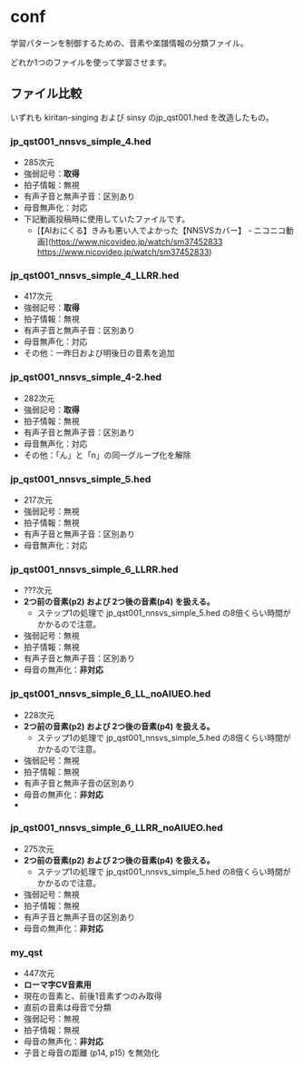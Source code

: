 # conf

学習パターンを制御するための、音素や楽譜情報の分類ファイル。

どれか1つのファイルを使って学習させます。

## ファイル比較

いずれも kiritan-singing および sinsy のjp_qst001.hed を改造したもの。

### jp_qst001_nnsvs_simple_4.hed

- 285次元
- 強弱記号：**取得**
- 拍子情報：無視
- 有声子音と無声子音：区別あり
- 母音無声化：対応
- 下記動画投稿時に使用していたファイルです。
  - [【AIおにくる】きみも悪い人でよかった【NNSVSカバー】 - ニコニコ動画](https://www.nicovideo.jp/watch/sm37452833 https://www.nicovideo.jp/watch/sm37452833)

### jp_qst001_nnsvs_simple_4_LLRR.hed

- 417次元
- 強弱記号：**取得**
- 拍子情報：無視
- 有声子音と無声子音：区別あり
- 母音無声化：対応
- その他：一昨日および明後日の音素を追加

### jp_qst001_nnsvs_simple_4-2.hed

- 282次元
- 強弱記号：**取得**
- 拍子情報：無視
- 有声子音と無声子音：区別あり
- 母音無声化：対応
- その他：「ん」と「n」の同一グループ化を解除

### jp_qst001_nnsvs_simple_5.hed

- 217次元
- 強弱記号：無視
- 拍子情報：無視
- 有声子音と無声子音：区別あり
- 母音無声化：対応

### jp_qst001_nnsvs_simple_6_LLRR.hed

- ???次元
- **2つ前の音素(p2) および 2つ後の音素(p4) を扱える。**
  - ステップ1の処理で jp_qst001_nnsvs_simple_5.hed の8倍くらい時間がかかるので注意。
- 強弱記号：無視
- 拍子情報：無視
- 有声子音と無声子音：区別あり
- 母音の無声化：**非対応**

### jp_qst001_nnsvs_simple_6_LL_noAIUEO.hed

- 228次元
- **2つ前の音素(p2) および 2つ後の音素(p4) を扱える。**
  - ステップ1の処理で jp_qst001_nnsvs_simple_5.hed の8倍くらい時間がかかるので注意。
- 強弱記号：無視
- 拍子情報：無視
- 有声子音と無声子音の区別あり
- 母音の無声化：**非対応**
-
### jp_qst001_nnsvs_simple_6_LLRR_noAIUEO.hed

- 275次元
- **2つ前の音素(p2) および 2つ後の音素(p4) を扱える。**
  - ステップ1の処理で jp_qst001_nnsvs_simple_5.hed の8倍くらい時間がかかるので注意。
- 強弱記号：無視
- 拍子情報：無視
- 有声子音と無声子音の区別あり
- 母音の無声化：**非対応**

### my_qst
- 447次元
- **ローマ字CV音素用**
- 現在の音素と、前後1音素ずつのみ取得
- 直前の音素は母音で分類
- 強弱記号：無視
- 拍子情報：無視
- 母音の無声化：**非対応**
- 子音と母音の距離 (p14, p15) を無効化
